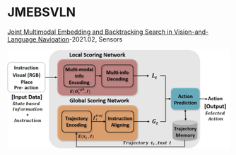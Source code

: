 # JMEBSVLN   
[Joint Multimodal Embedding and Backtracking Search in Vision-and-Language Navigation](https://www.mdpi.com/1424-8220/21/3/1012)-2021.02, Sensors   

![image_model_1](./jmebs.jpg)  
